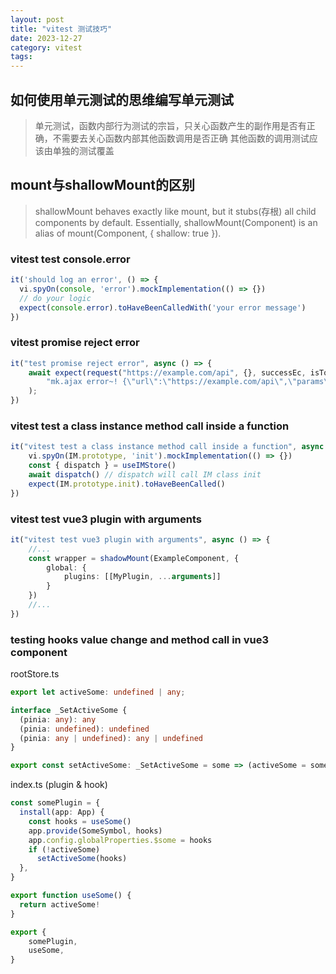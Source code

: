 ```yaml
---
layout: post
title: "vitest 测试技巧"
date: 2023-12-27
category: vitest
tags: 
---
```


## 如何使用单元测试的思维编写单元测试
> 单元测试，函数内部行为测试的宗旨，只关心函数产生的副作用是否有正确，不需要去关心函数内部其他函数调用是否正确
> 其他函数的调用测试应该由单独的测试覆盖 

## mount与shallowMount的区别 

> shallowMount behaves exactly like mount, but it stubs(存根) all child components by default. Essentially, shallowMount(Component) is an alias of mount(Component, { shallow: true }).

### vitest test console.error

```ts
it('should log an error', () => {
  vi.spyOn(console, 'error').mockImplementation(() => {})
  // do your logic
  expect(console.error).toHaveBeenCalledWith('your error message')
})
```

### vitest promise reject error

```ts
it("test promise reject error", async () => {
    await expect(request("https://example.com/api", {}, successEc, isToast, timeout)).rejects.toThrowError(
        "mk.ajax error~! {\"url\":\"https://example.com/api\",\"params\":{}}"
    );
})
```

### vitest test a class instance method call inside a function 

```ts
it("vitest test a class instance method call inside a function", async () => {
    vi.spyOn(IM.prototype, 'init').mockImplementation(() => {})
    const { dispatch } = useIMStore()
    await dispatch() // dispatch will call IM class init  
    expect(IM.prototype.init).toHaveBeenCalled() 
})
```

### vitest test vue3 plugin with arguments

```ts
it("vitest test vue3 plugin with arguments", async () => {
    //...
    const wrapper = shadowMount(ExampleComponent, {
        global: {
            plugins: [[MyPlugin, ...arguments]]
        }
    })
    //...
})
```

### testing hooks value change and method call in vue3 component

rootStore.ts
```ts
export let activeSome: undefined | any;

interface _SetActiveSome {
  (pinia: any): any
  (pinia: undefined): undefined
  (pinia: any | undefined): any | undefined
}

export const setActiveSome: _SetActiveSome = some => (activeSome = some)
```

index.ts (plugin & hook)
```ts
const somePlugin = {
  install(app: App) {
    const hooks = useSome()
    app.provide(SomeSymbol, hooks)
    app.config.globalProperties.$some = hooks
    if (!activeSome)
      setActiveSome(hooks)
  },
}

export function useSome() {
  return activeSome!
}

export {
    somePlugin,
    useSome,
}
```

